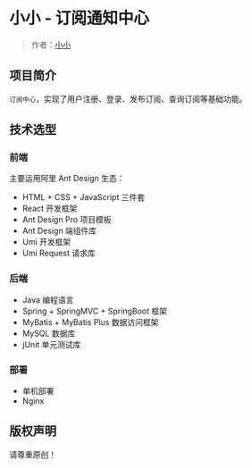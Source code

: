 # 小小 - 订阅通知中心
> 作者：[小小](https://github.com/MuSan-Li)

## 项目简介
`订阅中心`，实现了用户注册、登录、发布订阅、查询订阅等基础功能。

## 技术选型
### 前端
主要运用阿里 Ant Design 生态：
- HTML + CSS + JavaScript 三件套
- React 开发框架
- Ant Design Pro 项目模板
- Ant Design 端组件库
- Umi 开发框架
- Umi Request 请求库

### 后端
- Java 编程语言
- Spring + SpringMVC + SpringBoot 框架
- MyBatis + MyBatis Plus 数据访问框架
- MySQL 数据库
- jUnit 单元测试库

### 部署
- 单机部署
- Nginx

## 版权声明

请尊重原创！
